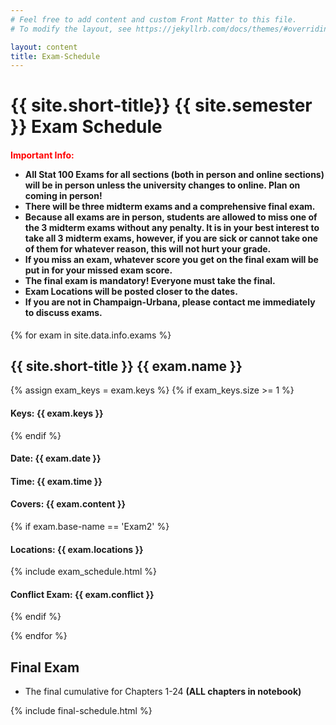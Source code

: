```yaml
---
# Feel free to add content and custom Front Matter to this file.
# To modify the layout, see https://jekyllrb.com/docs/themes/#overriding-theme-defaults

layout: content
title: Exam-Schedule
---
```




<h1>{{ site.short-title}} {{ site.semester }} Exam Schedule</h1>
<h4><b style="color:red;">Important Info:</b>
<ul>
    <li>All Stat 100 Exams for all sections (both in person and online sections) will be in person unless the university changes to online. Plan on coming in person!</li>
    <li>There will be three midterm exams and a comprehensive final exam.</li>
    <li>Because all exams are in person, students are allowed to miss one of the 3 midterm exams without any penalty. It is in your best interest to take all 3 midterm exams, however, if you are sick or cannot take one of them for whatever reason, this will not hurt your grade.</li>
    <li>If you miss an exam, whatever score you get on the final exam will be put in for your missed exam score.</li>
    <li>The final exam is mandatory! Everyone must take the final.</li>
    <li>Exam Locations will be posted closer to the dates.</li>
    <li>If you are not in Champaign-Urbana, please contact me immediately to discuss exams.</li>
</ul>
</h4>

{% for exam in site.data.info.exams %}
<h2>{{ site.short-title }} {{ exam.name }}</h2>
{% assign exam_keys = exam.keys %}
{% if exam_keys.size >= 1 %}
<h4><b>Keys:</b> {{ exam.keys }}</h4>
{% endif %}
<h4><b>Date:</b> {{ exam.date }}</h4>
<h4><b>Time: </b>{{ exam.time }}</h4>
<h4><b>Covers: </b>{{ exam.content }}</h4>

<!-- Insert Exam number (e.g. 'Exam1') -->
{% if exam.base-name == 'Exam2' %}
<h4><b>Locations: </b> {{ exam.locations }}</h4>
{% include exam_schedule.html %}
<h4><b>Conflict Exam: {{ exam.conflict }}</b></h4>
{% endif %}

{% endfor %}

<h2>Final Exam</h2>
<ul>
<!-- <li>
 I use the final exam time assigned to our class by the university.<br>
</li>
<li>
See <b><a href="{{ site.data.info.uiucfinals }}" target="\_blank">Official University Final Exams Schedules and Policies</a></b>.<br>
</li> -->
<li>
The final cumulative for Chapters 1-24 <b>(ALL chapters in notebook)</b><br>
</li>
</ul>

{% include final-schedule.html %}


